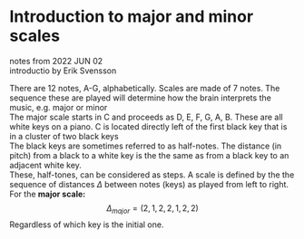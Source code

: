 # Introduction to major and minor scales
notes from 2022 JUN 02 <br/>
introductio by Erik Svensson <br/>

There are 12 notes, A-G, alphabetically. Scales are made of 7 notes. The sequence these are played will determine how the brain interprets the music, e.g. major or minor <br/>
The major scale starts in C and proceeds as D, E, F, G, A, B. These are all white keys on a piano. C is located directly left of the first black key that is in a cluster of two black keys <br/>
The black keys are sometimes referred to as half-notes. The distance (in pitch) from a black to a white key is the the same as from a black key to an adjacent white key.<br/>
These, half-tones, can be considered as steps. A scale is defined by the the sequence of distances $\Delta$ between notes (keys) as played from left to right. For the **major scale:** 
$$\Delta_{major}=\left(2,1,2,2,1,2,2\right)$$
Regardless of which key is the initial one. <br/>


